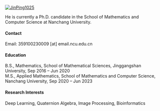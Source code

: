 
[![JinPing1025](https://img.shields.io/badge/JinPing1025-github-blue?logo=github)](https://github.com/JinPing1025)

He is currently a Ph.D. candidate in the School of Mathematics and Computer Science at Nanchang University.
#### Contact

Email: 359100230009 [at] email.ncu.edu.cn

#### Education
B.S., Mathematics, School of Mathematical Sciences, Jinggangshan University, Sep 2016 – Jun 2020\
M.S., Applied Mathematics, School of Mathematics and Computer Science, Nanchang University, Sep 2020 – Jun 2023  

#### Research Interests
Deep Learning, Quaternion Algebra, Image Processing, Bioinformatics

